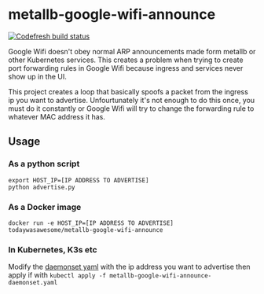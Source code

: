 # metallb-google-wifi-announce

[![Codefresh build status]( https://g.codefresh.io/api/badges/pipeline/todaywasawesome/Atomic%20Cluster%2Fmetallb-google-wifi-announce?type=cf-1)]( https://g.codefresh.io/public/accounts/todaywasawesome/pipelines/new/608845638eccddd62359b672)

Google Wifi doesn't obey normal ARP announcements made form metallb or other Kubernetes services. This creates a problem when trying to create port forwarding rules in Google Wifi because ingress and services never show up in the UI. 

This project creates a loop that basically spoofs a packet from the ingress ip you want to advertise. Unfourtunately it's not enough to do this once, you must do it constantly or Google Wifi will try to change the forwarding rule to whatever MAC address it has. 

## Usage

### As a python script
```
export HOST_IP=[IP ADDRESS TO ADVERTISE]
python advertise.py
```

### As a Docker image
`docker run -e HOST_IP=[IP ADDRESS TO ADVERTISE] todaywasawesome/metallb-google-wifi-announce`

### In Kubernetes, K3s etc
Modify the [daemonset yaml](deploy/kubernetes/metallb-google-wifi-announce-daemonset.yaml) with the ip address you want to advertise then apply if with `kubectl apply -f metallb-google-wifi-announce-daemonset.yaml`